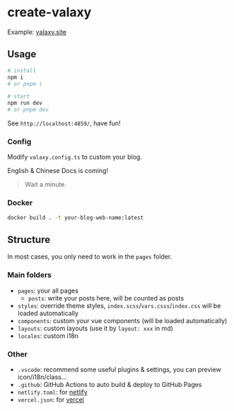 # create-valaxy

Example: [valaxy.site](https://valaxy.site)

## Usage

```bash
# install
npm i
# or pnpm i

# start
npm run dev
# or pnpm dev
```

See `http://localhost:4859/`, have fun!

### Config

Modify `valaxy.config.ts` to custom your blog.

English & Chinese Docs is coming!

> Wait a minute.

### Docker

```bash
docker build . -t your-blog-web-name:latest
```

## Structure

In most cases, you only need to work in the `pages` folder.

### Main folders

- `pages`: your all pages
  - `posts`: write your posts here, will be counted as posts
- `styles`: override theme styles, `index.scss`/`vars.csss`/`index.css` will be loaded automatically
- `components`: custom your vue components (will be loaded automatically)
- `layouts`: custom layouts (use it by `layout: xxx` in md)
- `locales`: custom i18n

### Other

- `.vscode`: recommend some useful plugins & settings, you can preview icon/i18n/class...
- `.github`: GitHub Actions to auto build & deploy to GitHub Pages
- `netlify.toml`: for [netlify](https://www.netlify.com/)
- `vercel.json`: for [vercel](https://vercel.com/)
